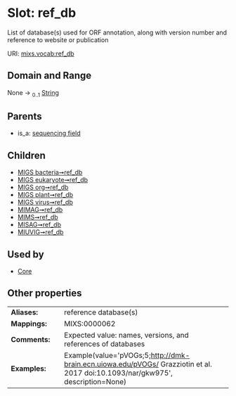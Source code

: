 
# Slot: ref_db


List of database(s) used for ORF annotation, along with version number and reference to website or publication

URI: [mixs.vocab:ref_db](https://w3id.org/mixs/vocab/ref_db)


## Domain and Range

None &#8594;  <sub>0..1</sub> [String](types/String.md)

## Parents

 *  is_a: [sequencing field](sequencing_field.md)

## Children

 *  [MIGS bacteria➞ref_db](MIGS_bacteria_ref_db.md)
 *  [MIGS eukaryote➞ref_db](MIGS_eukaryote_ref_db.md)
 *  [MIGS org➞ref_db](MIGS_org_ref_db.md)
 *  [MIGS plant➞ref_db](MIGS_plant_ref_db.md)
 *  [MIGS virus➞ref_db](MIGS_virus_ref_db.md)
 *  [MIMAG➞ref_db](MIMAG_ref_db.md)
 *  [MIMS➞ref_db](MIMS_ref_db.md)
 *  [MISAG➞ref_db](MISAG_ref_db.md)
 *  [MIUVIG➞ref_db](MIUVIG_ref_db.md)

## Used by

 * [Core](Core.md)

## Other properties

|  |  |  |
| --- | --- | --- |
| **Aliases:** | | reference database(s) |
| **Mappings:** | | MIXS:0000062 |
| **Comments:** | | Expected value: names, versions, and references of databases |
| **Examples:** | | Example(value='pVOGs;5;http://dmk-brain.ecn.uiowa.edu/pVOGs/ Grazziotin et al. 2017 doi:10.1093/nar/gkw975', description=None) |

